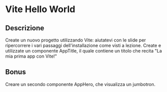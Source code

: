 # Vite Hello World

## Descrizione

Create un nuovo progetto utilizzando Vite: aiutatevi con le slide per ripercorrere i vari passaggi dell'installazione come visti a lezione.
Create e utilizzate un componente AppTitle, il quale contiene un titolo che recita "La mia prima app con Vite!"

## Bonus

Creare un secondo componente AppHero, che visualizza un jumbotron.
